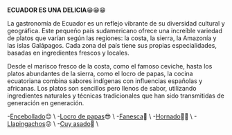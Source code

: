 **ECUADOR ES UNA DELICIA**😁😁😁

La gastronomía de Ecuador es un reflejo vibrante de su diversidad cultural y geográfica. Este pequeño país sudamericano ofrece una increíble variedad de platos que varían según las regiones: la costa, la sierra, la Amazonía y las islas Galápagos. Cada zona del país tiene sus propias especialidades, basadas en ingredientes frescos y locales.

Desde el marisco fresco de la costa, como el famoso ceviche, hasta los platos abundantes de la sierra, como el locro de papas, la cocina ecuatoriana combina sabores indígenas con influencias españolas y africanas. Los platos son sencillos pero llenos de sabor, utilizando ingredientes naturales y técnicas tradicionales que han sido transmitidas de generación en generación.






-[Encebollado](encebollado.md)😊 \\
-[Locro de papas](locro.md)😎 \\
-[Fanesca](fanesca.md)🫡 \\
-[Hornado](hornado.md)😶‍🌫 \\ 
-[Llapingachos](llapingachos.md)😜 \\
-[Cuy asado](cuy.md)🤠 \\